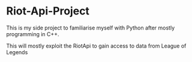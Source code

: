 # Riot-Api-Project

This is my side project to familiarise myself with Python after mostly programming in C++.

This will mostly exploit the RiotApi to gain access to data from League of Legends
